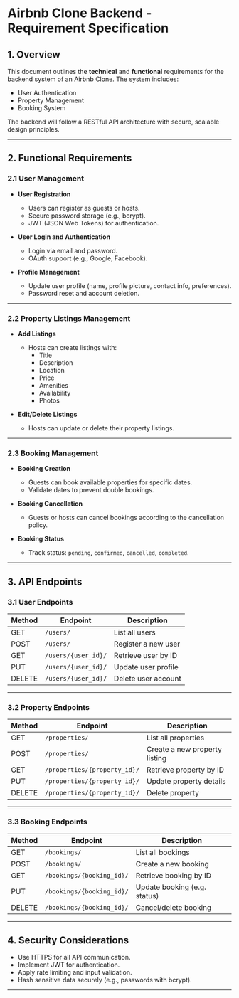 # Airbnb Clone Backend - Requirement Specification

## 1. Overview

This document outlines the **technical** and **functional** requirements for the backend system of an Airbnb Clone. The system includes:

- User Authentication
- Property Management
- Booking System

The backend will follow a RESTful API architecture with secure, scalable design principles.

---

## 2. Functional Requirements

### 2.1 User Management

- **User Registration**
  - Users can register as guests or hosts.
  - Secure password storage (e.g., bcrypt).
  - JWT (JSON Web Tokens) for authentication.

- **User Login and Authentication**
  - Login via email and password.
  - OAuth support (e.g., Google, Facebook).

- **Profile Management**
  - Update user profile (name, profile picture, contact info, preferences).
  - Password reset and account deletion.

---

### 2.2 Property Listings Management

- **Add Listings**
  - Hosts can create listings with:
    - Title
    - Description
    - Location
    - Price
    - Amenities
    - Availability
    - Photos

- **Edit/Delete Listings**
  - Hosts can update or delete their property listings.

---

### 2.3 Booking Management

- **Booking Creation**
  - Guests can book available properties for specific dates.
  - Validate dates to prevent double bookings.

- **Booking Cancellation**
  - Guests or hosts can cancel bookings according to the cancellation policy.

- **Booking Status**
  - Track status: `pending`, `confirmed`, `cancelled`, `completed`.

---

## 3. API Endpoints

### 3.1 User Endpoints

| Method | Endpoint             | Description               |
|--------|----------------------|---------------------------|
| GET    | `/users/`            | List all users            |
| POST   | `/users/`            | Register a new user       |
| GET    | `/users/{user_id}/`  | Retrieve user by ID       |
| PUT    | `/users/{user_id}/`  | Update user profile       |
| DELETE | `/users/{user_id}/`  | Delete user account       |

---

### 3.2 Property Endpoints

| Method | Endpoint                      | Description                    |
|--------|-------------------------------|--------------------------------|
| GET    | `/properties/`                | List all properties            |
| POST   | `/properties/`                | Create a new property listing  |
| GET    | `/properties/{property_id}/`  | Retrieve property by ID        |
| PUT    | `/properties/{property_id}/`  | Update property details        |
| DELETE | `/properties/{property_id}/`  | Delete property                |

---

### 3.3 Booking Endpoints

| Method | Endpoint                    | Description                    |
|--------|-----------------------------|--------------------------------|
| GET    | `/bookings/`                | List all bookings              |
| POST   | `/bookings/`                | Create a new booking           |
| GET    | `/bookings/{booking_id}/`   | Retrieve booking by ID         |
| PUT    | `/bookings/{booking_id}/`   | Update booking (e.g. status)   |
| DELETE | `/bookings/{booking_id}/`   | Cancel/delete booking          |

---

## 4. Security Considerations

- Use HTTPS for all API communication.
- Implement JWT for authentication.
- Apply rate limiting and input validation.
- Hash sensitive data securely (e.g., passwords with bcrypt).

---

